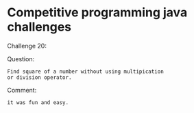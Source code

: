 # Competitive programming java challenges

Challenge 20:

Question:
	
	Find square of a number without using multipication 
	or division operator.

Comment:
	
	it was fun and easy.